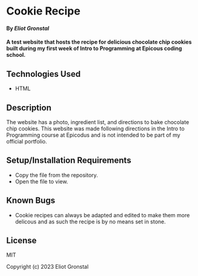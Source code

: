 # Cookie Recipe

#### By _**Eliot Gronstal**_

#### A test website that hosts the recipe for delicious chocolate chip cookies built during my first week of Intro to Programming at Epicous coding school.

## Technologies Used

* HTML

## Description

The website has a photo, ingredient list, and directions to bake chocolate chip cookies. This website was made following directions in the Intro to Programming course at Epicodus and is not intended to be part of my official portfolio.

## Setup/Installation Requirements

* Copy the file from the repository.
* Open the file to view.

## Known Bugs

* Cookie recipes can always be adapted and edited to make them more delicous and as such the recipe is by no means set in stone.

## License

MIT

Copyright (c) 2023 Eliot Gronstal